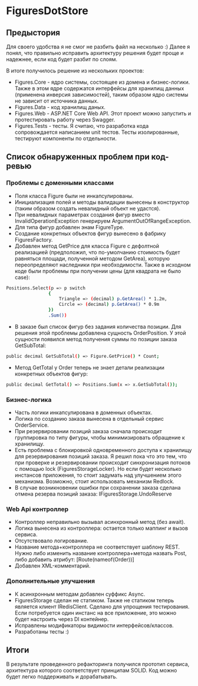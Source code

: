 # FiguresDotStore
## Предыстория

Для своего удобства я не смог не разбить файл на несколько :)
Далее я понял, что правильно исправить архитектуру решения будет проще и надежнее, если код будет разбит по слоям.

В итоге получилось решение из нескольких проектов:
- Figures.Core - ядро системы, состоящее из домена и бизнес-логики. Также в этом ядре содержатся интерфейсы для хранилищ данных (применена инверсия зависимостей), таким образом ядро системы не зависит от источника данных.
- Figures.Data - код хранилищ даных.
- Figures.Web - ASP.NET Core Web API. Этот проект можно запустить и протестировать работу через Swagger.
- Figures.Tests - тесты. Я считаю, что разработка кода сопровождается написанием unit тестов. Тесты изолированные, тестируют компоненты по отдельности.


## Список обнаруженных проблем при код-ревью
### Проблемы с доменными классами
- Поля класса Figure были не инкапсулированы.
- Инициализация полей и методы валидации вынесены в конструктор (таким образом создать невалидный объект не удастся).
- При невалидных параметрах создания фигур вместо InvalidOperationException генерируем ArgumentOutOfRangeException.
- Для типа фигур добавлен энам FigureType.
- Создание конкретных объектов фигур вынесено в фабрику FiguresFactory.
- Добавлен метод GetPrice для класса Figure с дефолтной реализацией (предположил, что по-умолчанию стоимость будет равняться площади, полученной методом GetArea), которую переопределяют наследники при необходимости. Также в исходном коде были проблемы при получении цены (для квадрата не было case):
```sh
Positions.Select(p => p switch
				{
					Triangle => (decimal) p.GetArea() * 1.2m,
					Circle => (decimal) p.GetArea() * 0.9m
				})
				.Sum())
```
- В заказе был список фигур без задания количества позиции. Для решения этой проблемы добавлена сущность OrderPosition. У этой сущности появился метод получения суммы по позиции заказа GetSubTotal:
```sh
public decimal GetSubTotal() => Figure.GetPrice() * Count;
```
- Метод GetTotal у Order теперь не знает детали реализации конкретных объектов фигур:
```sh
public decimal GetTotal() => Positions.Sum(x => x.GetSubTotal());
```

### Бизнес-логика
- Часть логики инкапсулирована в доменных объектах.
- Логика по созданию заказа вынесена в отдельный сервис OrderService.
- При резервировании позиций заказа сначала происходит группировка по типу фигуры, чтобы минимизировать обращение к хранилищу.
- Есть проблема с блокировкой одновременного доступа к хранилищу для резервирования позиций заказа. Я решил пока что это тем, что при проверке и резервировании происходит синхронизация потоков с помощью lock (FiguresStorageLocker). Но если будет несколько инстансов приложения, то стоит задумать над улучшением этого механизма. Возможно, cтоит использовать механизм Redlock.
- В случае возникновении ошибки при сохранении заказа сделана отмена резерва позиций заказа: IFiguresStorage.UndoReserve

###  Web Api контроллер
- Контроллер неправильно вызывал асинхронный метод (без await).
- Логика вынесена из контроллера: остается только маппинг и вызов сервиса.
- Отсутствовало логирование.
- Название метода+контроллера не соответствует шаблону REST. Нужно либо изменить название контроллера+метода назвать Post, либо добавить атрибут: [Route(nameof(Order))]
- Добавлен XML-комментарий. 

### Дополнительные улучшения
- К асинхронным методам добавлен суффикс Async.
- FiguresStorage сделан не статиком. Также не статиком теперь является клиент IRedisClient. Сделано для упрощения тестирования. Если потребуется один инстанс на все приложение, это можно будет настроить через DI контейнер.
- Исправлены модификаторы видимости интерфейсов/классов.
- Разработаны тесты :)

## Итоги 
В результате проведенного рефакторинга получился прототип сервиса, архитектура которого соответствует принципам SOLID. Код можно будет легко поддерживать и дорабатывать. 
